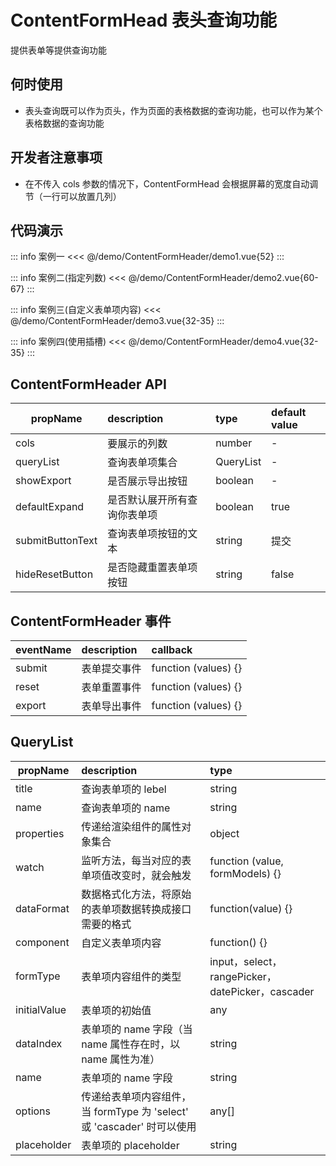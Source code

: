 <script setup lang="ts">
  import Demo1 from '@/demo/ContentFormHeader/demo1.vue';
  import Demo2 from '@/demo/ContentFormHeader/demo2.vue';
  import Demo3 from '@/demo/ContentFormHeader/demo3.vue';
  import Demo4 from '@/demo/ContentFormHeader/demo4.vue';
</script>

# ContentFormHead 表头查询功能

提供表单等提供查询功能

## 何时使用

- 表头查询既可以作为页头，作为页面的表格数据的查询功能，也可以作为某个表格数据的查询功能

## 开发者注意事项

- 在不传入 cols 参数的情况下，ContentFormHead 会根据屏幕的宽度自动调节（一行可以放置几列）

## 代码演示

::: info 案例一
<Demo1/>
<<< @/demo/ContentFormHeader/demo1.vue{52}
:::

::: info 案例二(指定列数)
<Demo2/>
<<< @/demo/ContentFormHeader/demo2.vue{60-67}
:::

::: info 案例三(自定义表单项内容)
<Demo3/>
<<< @/demo/ContentFormHeader/demo3.vue{32-35}
:::

::: info 案例四(使用插槽)
<Demo4/>
<<< @/demo/ContentFormHeader/demo4.vue{32-35}
:::

## ContentFormHeader API

| propName         | description                  | type      | default value |
| ---------------- | :--------------------------- | :-------- | :------------ |
| cols             | 要展示的列数                 | number    | -             |
| queryList        | 查询表单项集合               | QueryList | -             |
| showExport       | 是否展示导出按钮             | boolean   | -             |
| defaultExpand    | 是否默认展开所有查询你表单项 | boolean   | true          |
| submitButtonText | 查询表单项按钮的文本         | string    | 提交          |
| hideResetButton  | 是否隐藏重置表单项按钮       | string    | false         |

## ContentFormHeader 事件

| eventName | description  | callback             |
| --------- | :----------- | :------------------- |
| submit    | 表单提交事件 | function (values) {} |
| reset     | 表单重置事件 | function (values) {} |
| export    | 表单导出事件 | function (values) {} |

## QueryList

| propName     | description   | type             |
| ------------ | :------------ | :--------------- |
| title        | 查询表单项的 lebel | string |
| name         | 查询表单项的 name  | string |
| properties   | 传递给渲染组件的属性对象集合 | object |
| watch        | 监听方法，每当对应的表单项值改变时，就会触发 | function (value, formModels) {} |
| dataFormat   | 数据格式化方法，将原始的表单项数据转换成接口需要的格式 | function(value) {} |
| component    | 自定义表单项内容  | function() {} |
| formType     | 表单项内容组件的类型 | input，select，rangePicker，datePicker，cascader |
| initialValue | 表单项的初始值 | any |
| dataIndex    | 表单项的 name 字段（当 name 属性存在时，以 name 属性为准）| string |
| name         | 表单项的 name 字段 | string |
| options      | 传递给表单项内容组件，当 formType 为 'select' 或 'cascader' 时可以使用 | any[] |
| placeholder  | 表单项的 placeholder | string  |
